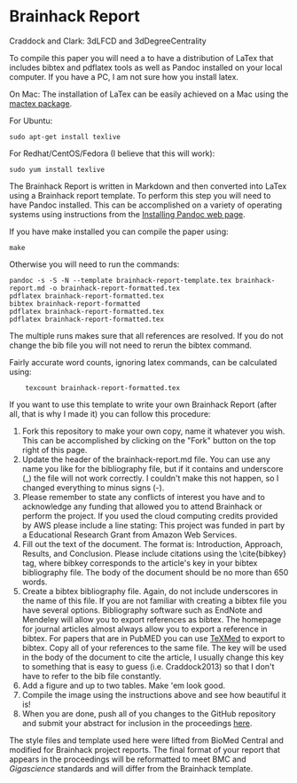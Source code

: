Brainhack Report
========================

Craddock and Clark: 3dLFCD and 3dDegreeCentrality

To compile this paper you will need a to have a distribution of LaTex that includes bibtex and pdflatex tools as well as Pandoc installed on your local computer. If you have a PC, I am not sure how you install latex.

On Mac:
The installation of LaTex can be easily achieved on a Mac using the [mactex package](https://tug.org/mactex/). 

For Ubuntu:
    
	sudo apt-get install texlive

For Redhat/CentOS/Fedora (I believe that this will work):
	
	sudo yum install texlive

The Brainhack Report is written in Markdown and then converted into LaTex using a Brainhack report template. To perform this step you will need to have Pandoc installed. This can be accomplished on a variety of operating systems using instructions from the [Installing Pandoc web page](http://pandoc.org/installing.html).

If you have make installed you can compile the paper using:
    
    make

Otherwise you will need to run the commands:
    
	pandoc -s -S -N --template brainhack-report-template.tex brainhack-report.md -o brainhack-report-formatted.tex
	pdflatex brainhack-report-formatted.tex
	bibtex brainhack-report-formatted
	pdflatex brainhack-report-formatted.tex
	pdflatex brainhack-report-formatted.tex

The multiple runs makes sure that all references are resolved. If you do not 
change the bib file you will not need to rerun the bibtex command.

Fairly accurate word counts, ignoring latex commands, can be calculated using:

    	texcount brainhack-report-formatted.tex

If you want to use this template to write your own Brainhack Report (after all, that is why I made it) you can follow this procedure:

   1. Fork this repository to make your own copy, name it whatever you wish. This can be accomplished by clicking on the "Fork" button on the top right of this page.
   2. Update the header of the brainhack-report.md file. You can use any name you like for the bibliography file, but if it contains and underscore (\_) the file will not work correctly. I couldn't make this not happen, so I changed everything to minus signs (-).
   3. Please remember to state any conflicts of interest you have and to acknowledge any funding that allowed you to attend Brainhack or perform the project. If you used the cloud computing credits provided by AWS please include a line stating: This project was funded in part by a Educational Research Grant from Amazon Web Services.
   4. Fill out the text of the document. The format is: Introduction, Approach, Results, and Conclusion. Please include citations using the \cite{bibkey} tag, where bibkey corresponds to the article's key in your bibtex bibliography file. The body of the document should be no more than 650 words.
   5. Create a bibtex bibliography file. Again, do not include underscores in the name of this file. If you are not familiar with creating a bibtex file you have several options. Bibliography software such as EndNote and Mendeley will allow you to export references as bibtex. The homepage for journal articles almost always allow you to export a reference in bibtex. For papers that are in PubMED you can use [TeXMed](http://www.bioinformatics.org/texmed/) to export to bibtex. Copy all of your references to the same file. The key will be used in the body of the document to cite the article, I usually change this key to something that is easy to guess (i.e. Craddock2013) so that I don't have to refer to the bib file constantly. 
   6. Add a figure and up to two tables. Make 'em look good.
   7. Compile the image using the instructions above and see how beautiful it is!
   8. When you are done, push all of you changes to the GitHub repository and submit your abstract for inclusion in the proceedings [here](http://brainhack.org/proceedings-submission-form/).
   
The style files and template used here were lifted from BioMed Central and modified for Brainhack project reports. The final format of your report that appears in the proceedings will be reformatted to meet BMC and *Gigascience* standards and will differ from the Brainhack template.